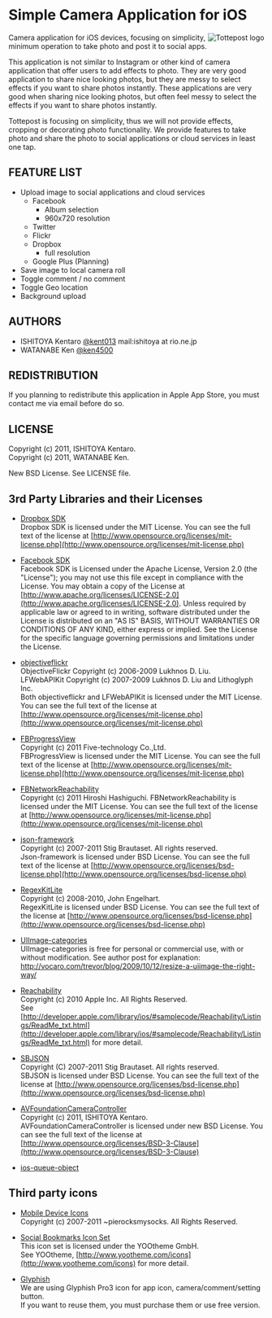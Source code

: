 Simple Camera Application for iOS
=========================================

<img src="http://github.com/kent013/tottepost/raw/master/tottepost/Resources/Images/icon@2x.png"
 alt="Tottepost logo" title="tottepost" align="right" />

Camera application for iOS devices, focusing on simplicity, minimum operation to take photo and post it to social apps.

This application is not similar to Instagram or other kind of camera application that offer users to add effects to photo. They are very good application to share nice looking photos, but they are messy to select effects if you want to share photos instantly. These applications are very good when sharing nice looking photos, but often feel messy to select the effects if you want to share photos instantly.

Tottepost is focusing on simplicity, thus we will not provide effects, cropping or decorating photo functionality. We provide features to take photo and share the photo to social applications or cloud services in least one tap.

FEATURE LIST
------------------------------------
 * Upload image to social applications and cloud services
   * Facebook
     * Album selection
     * 960x720 resolution
   * Twitter
   * Flickr
   * Dropbox
     * full resolution
   * Google Plus (Planning)
 * Save image to local camera roll
 * Toggle comment / no comment
 * Toggle Geo location
 * Background upload

AUTHORS
------------------------------------
 * ISHITOYA Kentaro [@kent013](http://twitter.com/kent013) mail:ishitoya at rio.ne.jp
 * WATANABE Ken [@ken4500](http://twitter.com/ken4500)

REDISTRIBUTION
------------------------------------
If you planning to redistribute this application in Apple App Store, you must contact me via email before do so.

LICENSE
------------------------------------
Copyright (c) 2011, ISHITOYA Kentaro.  
Copyright (c) 2011, WATANABE Ken.  

New BSD License. See LICENSE file. 

3rd Party Libraries and their Licenses
------------------------------------
 * [Dropbox SDK](https://www.dropbox.com/developers/reference/sdk)  
    Dropbox SDK is licensed under the MIT License. You can see the full text of the license at [http://www.opensource.org/licenses/mit-license.php](http://www.opensource.org/licenses/mit-license.php)

 * [Facebook SDK](https://github.com/facebook/facebook-ios-sdk)  
    Facebook SDK is Licensed under the Apache License, Version 2.0 (the "License"); you may not use this file except in compliance with the License. You may obtain a copy of the License at [http://www.apache.org/licenses/LICENSE-2.0](http://www.apache.org/licenses/LICENSE-2.0). Unless required by applicable law or agreed to in writing, software distributed under the License is distributed on an "AS IS" BASIS, WITHOUT WARRANTIES OR CONDITIONS OF ANY KIND, either express or implied. See the License for the specific language governing permissions and limitations under the License.

 * [objectiveflickr](https://github.com/lukhnos/objectiveflickr)  
    ObjectiveFlickr Copyright (c) 2006-2009 Lukhnos D. Liu.      
    LFWebAPIKit Copyright (c) 2007-2009 Lukhnos D. Liu and Lithoglyph Inc.      
    Both objectiveflickr and LFWebAPIKit is licensed under the MIT License. You can see the full text of the license at [http://www.opensource.org/licenses/mit-license.php](http://www.opensource.org/licenses/mit-license.php)

 * [FBProgressView](https://github.com/dev5tec/FBProgressView)  
    Copyright (c) 2011 Five-technology Co.,Ltd.  
    FBProgressView is licensed under the MIT License. You can see the full text of the license at [http://www.opensource.org/licenses/mit-license.php](http://www.opensource.org/licenses/mit-license.php)

 * [FBNetworkReachability](https://github.com/dev5tec/FBNetworkReachability)  
    Copyright (c) 2011 Hiroshi Hashiguchi.
    FBNetworkReachability is licensed under the MIT License. You can see the full text of the license at [http://www.opensource.org/licenses/mit-license.php](http://www.opensource.org/licenses/mit-license.php)

 * [json-framework](https://github.com/stig/json-framework/)  
    Copyright (c) 2007-2011 Stig Brautaset. All rights reserved.  
    Json-framework is licensed under BSD License. You can see the full text of the license at [http://www.opensource.org/licenses/bsd-license.php](http://www.opensource.org/licenses/bsd-license.php)

 * [RegexKitLite](http://regexkit.sourceforge.net/RegexKitLite/)  
    Copyright (c) 2008-2010, John Engelhart.  
    RegexKitLite is licensed under BSD License. You can see the full text of the license at [http://www.opensource.org/licenses/bsd-license.php](http://www.opensource.org/licenses/bsd-license.php)

 * [UIImage-categories](https://github.com/jchatard/UIImage-categories)  
    UIImage-categories is free for personal or commercial use, with or without modification.
    See author post for explanation: http://vocaro.com/trevor/blog/2009/10/12/resize-a-uiimage-the-right-way/

 * [Reachability](http://developer.apple.com/library/ios/#samplecode/Reachability/Introduction/Intro.html)  
    Copyright (c) 2010 Apple Inc. All Rights Reserved.  
    See [http://developer.apple.com/library/ios/#samplecode/Reachability/Listings/ReadMe_txt.html](http://developer.apple.com/library/ios/#samplecode/Reachability/Listings/ReadMe_txt.html) for more detail.

 * [SBJSON](https://github.com/stig/json-framework/)  
    Copyright (C) 2007-2011 Stig Brautaset. All rights reserved.  
    SBJSON is licensed under BSD License. You can see the full text of the license at [http://www.opensource.org/licenses/bsd-license.php](http://www.opensource.org/licenses/bsd-license.php)

 * [AVFoundationCameraController](https://github.com/kent013/AVFoundationCameraController)  
    Copyright (c) 2011, ISHITOYA Kentaro.  
    AVFoundationCameraController is licensed under new BSD License. You can see the full text of the license at [http://www.opensource.org/licenses/BSD-3-Clause](http://www.opensource.org/licenses/BSD-3-Clause)

 * [ios-queue-object](https://github.com/esromneb/ios-queue-object/)

Third party icons
-----------------
 * [Mobile Device Icons](http://pierocksmysocks.deviantart.com/#/d13iauj)     
    Copyright (c) 2007-2011 ~pierocksmysocks. All Rights Reserved.

 * [Social Bookmarks Icon Set](http://www.yootheme.com/icons/freebies)  
    This icon set is licensed under the YOOtheme GmbH.   
    See YOOtheme, [http://www.yootheme.com/icons](http://www.yootheme.com/icons) for more detail.

 * [Glyphish](http://glyphish.com/)  
    We are using Glyphish Pro3 icon for app icon, camera/comment/setting button.  
    If you want to reuse them, you must purchase them or use free version. 
  